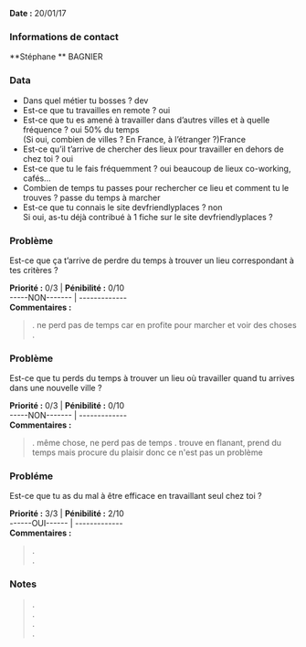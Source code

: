 **Date :** 20/01/17

### Informations de contact
**Stéphane ** BAGNIER


### Data

* Dans quel métier tu bosses ? dev
* Est-ce que tu travailles en remote ? oui
* Est-ce que tu es amené à travailler dans d’autres villes et à quelle fréquence ? oui 50% du temps  
(Si oui, combien de villes ? En France, à l’étranger ?)France
* Est-ce qu’il t’arrive de chercher des lieux pour travailler en dehors de chez toi ? oui
* Est-ce que tu le fais fréquemment ? oui beaucoup de lieux co-working, cafés...
* Combien de temps tu passes pour rechercher ce lieu et comment tu le trouves ? passe du temps à marcher
* Est-ce que tu connais le site devfriendlyplaces ? non  
Si oui, as-tu déjà contribué à 1 fiche sur le site devfriendlyplaces ?

### Problème

Est-ce que ça t’arrive de perdre du temps à trouver un lieu correspondant à tes critères ? 

**Priorité :** 0/3 | **Pénibilité :** 0/10   
-----NON------- | -------------  
**Commentaires :**
> .  ne perd pas de temps car en profite pour marcher et voir des choses
> .  

### Problème

Est-ce que tu perds du temps à trouver un lieu où travailler quand tu arrives dans une nouvelle ville ? 

**Priorité :** 0/3 | **Pénibilité :** 0/10   
-----NON------- | -------------  
**Commentaires :**  
> .  même chose, ne perd pas de temps
> .  trouve en flanant, prend du temps mais procure du plaisir donc ce n'est pas un problème

### Probléme

Est-ce que tu as du mal à être efficace en travaillant seul chez toi ? 

**Priorité :** 3/3 | **Pénibilité :** 2/10   
------OUI------ | -------------  
**Commentaires :**
> .  
> .  


### Notes

> .  
> .  
> .  
> .  

